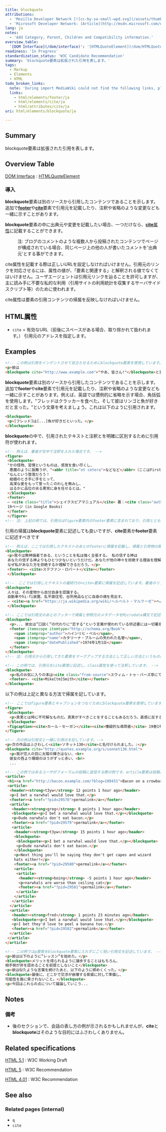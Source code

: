 ```yaml
---
title: blockquote
attributions:
  - 'Mozilla Developer Network [![cc-by-sa-small-wpd.svg](/assets/thumb/8/8c/cc-by-sa-small-wpd.svg/120px-cc-by-sa-small-wpd.svg.png)](http://creativecommons.org/licenses/by-sa/3.0/us/): [Article](https://developer.mozilla.org/en-US/docs/HTML/Element/blockquote)'
  - 'Microsoft Developer Network: [Article](http://msdn.microsoft.com/en-us/library/ie/hh828809%28v=vs.85%29.aspx)'
lang: ja
notes:
  - 'Add Category, Parent, Children and Compatibility information.'
overview_table:
  '[DOM Interface](/dom/interface)': '[HTMLQuoteElement](/dom/HTMLQuoteElement)'
readiness: 'In Progress'
standardization_status: 'W3C Candidate Recommendation'
summary: 'blockquote要素は拡張された引用を表します。'
tags:
  - Markup
  - Elements
  - HTML
todo_broken_links:
  note: 'During import MediaWiki could not find the following links, please fix and adjust this list.'
  links:
    - html/elements/footer/ja
    - html/elements/cite/ja
    - html/attributes/cite/ja
uri: html/elements/blockquote/ja

---
```

## <span>Summary</span>

blockquote要素は拡張された引用を表します。

## <span>Overview Table</span>

[DOM Interface](/dom/interface)
:   [HTMLQuoteElement](/dom/HTMLQuoteElement)

### <span>導入</span>

**blockquote**要素は別のソースから引用したコンテンツであることを示します。追加で[**footer**](/w/index.php?title=html/elements/footer/ja&action=edit&redlink=1)や[**cite**](/w/index.php?title=html/elements/cite/ja&action=edit&redlink=1)要素で引用元を記載したり、注釈や省略のような変更なども一緒に示すことがあります。

**blockquote**要素の中に出典元や変更を記載したい場合、一つだけなら、[**cite**属性](/w/index.php?title=html/attributes/cite/ja&action=edit&redlink=1)に記載することができます。

<dl>
<dd>
注: ブログのコメントのような複数人から投稿されたコンテンツでページが構成されている場合、同じページ上の他の人が書いたコメントを'出典元'とする事ができます。

</dd>
</dl>
cite属性を記載する際は正しいURLを設定しなければいけません。引用元のリンクを対応させるには、属性の値が、「要素と関連する」と解釈される値でなくてはいけません。ユーザエージェントは引用元リンクを辿ることを許可しますが、主に読み手に不要な私的な利用（引用サイトの利用統計を収集するサーバサイドスクリプト等）のために使われます。

cite属性は要素の引用コンテンツの帰属を反映しなければいけません。

## <span>HTML属性</span>

-   `cite` = 有効なURL（前後にスペースがある場合、取り除かれて扱われます。）
    引用元のアドレスを指定します。

## <span>Examples</span>

``` html
<!-- この例は引用をインデントさせて目立たせるためにblockquote要素を使用しています。: -->
<p>彼は
<blockquote cite="http://www.example.com">"やあ、皆さん!"</blockquote>と言いました。
```

**blockquote**要素は別のソースから引用したコンテンツであることを示します。追加で**footer**や**cite**要素で引用元を記載したり、注釈や省略のような変更なども一緒に示すことがあります。例えば、英語では慣例的に省略を示す場合、角括弧を使用します。"フレッドはクラッカーを食べた。そして彼はリンゴと魚が好きだと言った。"という文章を考えましょう。これは以下のように引用されます。

``` html
<blockquote>
 <p>[フレッド]は[...]魚が好きだといった。</p>
</blockquote>
```

**blockquote**の中で、引用されたテキストと注釈とを明確に区別するために引用符が使われます。

``` html
<!-- 例えば、著者が文中で注釈を入れた場合です。 -->
<figure>
 <blockquote>
 "かの怪物、習慣というものは、感覚を食い尽くし、
  悪魔のように振舞うが、"<abbr title="et cetera">などなど</abbr>（ここはFirst Folioの文章ではありません）
 "なんという堕落だろう！
  結婚のとき手に手をとって、
  高潔な愛をもって誓ったこのわしを無みし、
  はるかに品位の劣る悪党に身を任せるとは。"
 </blockquote>
 <footer>
 — <cite class="title">シェイクスピアマニュアル</cite> 著：<cite class="author">フレデリク・ガード・フレーイー</cite>,
 19ページ (in Google Books)
 </footer>
 </figure>
<!-- 注: 上記の例では、引用元はfigure要素内のfooter要素に含まれており、引用とともに引用についての情報を関連付けています。今回のケースでは、キャプションではなく、引用元を含んでいるため、figcaption要素は使っていません。 -->
```

引用の帰属は**blockquote**要素に記述しても良いですが、**cite**要素か**footer**要素に記述すべきです

``` html
<!-- 例えば、ここでは引用したテキストのあとのfooterに帰属を記載し、帰属と引用物の関係を明確にしています。 -->
<blockquote>
 <p>我々は無神論者である、ということを私は強く主張する。 私の信ずる神は
 あなたの信ずる神よりもひとつ少ないというだけだ。あなたが他の神々を拒絶する理由を理解すれば、
 なぜ私があなた方を拒絶するか理解できるだろう。</p>
 <footer>— <cite>ステファン・ロバート</cite></footer>
 </blockquote>
```

``` html
<!--  ここでは引用したテキストの最終行の<cite>要素に帰属を記述しています。著者のリンクも含まれていることに注意してください。 -->
<blockquote>
 人々は、その産物から自分自身を認識する。
 自動車やhi-fi装置、乱平面住宅、台所用品などに自身の魂を見出す。
 — <cite><a href="https://ja.wikipedia.org/wiki/ヘルベルト・マルクーゼ">ヘルベルト・マルクーゼ</a></cite>
 </blockquote>
```

``` html
<!-- ここでは引用文のあとのフッターで帰属と参照元のメタデータをMicrodata構文で記述しています。（※RDFA Liteでマークアップするのと同義です。） -->
<blockquote>
  <p>... 彼女は”口説く”の代わりに"恋する"という言葉が使われている供述書には一切署名をしなかった。その違いは彼女にとって極めて重要な意味があった。それは彼女の元夫がいつも口説文句をささやいているのに、本心では恋をしたことなど一度もなかった、という離婚理由にある。</p>
  <footer itemscope itemtype="http://schema.org/Book">
    <span itemprop="author">ハインリヒ・ベル</span>,
    <span itemprop="name">カタリーナ・ブルームの失われた名誉</span>,
    <span itemprop="datePublished">1974年1月1日</span>
  </footer>
</blockquote>
<!-- 注: 引用元から引用してきた要素をマークアップする方法として正しい方法というものはありません。引用元について記述するために'''blockquote'''の中にフッターやcite要素が含まれる場合、例えばclass属性を使って仕組みを拡張し、メタデータと共に引用元の起源を注釈するという -->
```

``` html
<!-- この例では、引用元をcite要素に記述し、class属性を使って注釈しています。 -->
<blockquote>
  <p>私のお気に入りの本は<cite class="from-source">スウィム・トゥ・バーズ亭にて</cite>です。</p>
  <footer>- <cite>Mike[tm]Smith</cite></footer>
</blockquote>
```

以下の例は上記と異なる方法で帰属を記しています。

``` html
<!-- ここではfigure要素とキャプションをつなぐためにblockquote要素を使用しています。 -->
<figure>
 <blockquote>
  <p>真実とは時に不可解なものだ。真実がすべきことをすることもあるだろう。直感に反することもあるだろう。心の奥底にある偏見と矛盾することもあるだろう。真実だと思い込んでいることと一致しないこともあるだろう。しかし、私達の選択によって何が真実かが決まるわけではない。我々のもつ理論よって真実にたどり着くことは絶対にない。真実に極限まで近づくだけである。そして発見するのは新たな、そして広大な、未発見の可能性の海である。巧みにデザインされた実験が鍵である。</p>
 </blockquote>
 <figcaption><cite>カール・セーガン</cite><cite>懐疑的な尋問者</cite> 19巻1号(1995年1-2月)より"<cite>神秘と懐疑論</cite>"</figcaption>
</figure>
```

``` html
<!-- 次の例は引用文と一緒に引用元を記しています。-->
<p>次の作品はふさわしく<cite>ソネット130</cite>と名付けられました。:</p>
<blockquote cite="http://quotes.example.org/s/sonnet130.html">
  <p>我が恋人の目に太陽の輝きはない、<br>
  彼女の唇より珊瑚のほうがずっと赤い、<br>
  ...
```

``` html
<!-- この例ではあるユーザがフォーラムの投稿に返信する際の例です。article要素は投稿ごとに使われ、スレッドをマークアップしています。 -->
<article>
 <h1><a href="http://bacon.example.com/?blog=109431">Bacon on a crowbar</a></h1>
 <article>
  <header><strong>t3yw</strong> 12 points 1 hour ago</header>
  <p>I bet a narwhal would love that.</p>
  <footer><a href="?pid=29578">permalink</a></footer>
  <article>
   <header><strong>greg</strong> 8 points 1 hour ago</header>
   <blockquote><p>I bet a narwhal would love that.</p></blockquote>
   <p>Dude narwhals don't eat bacon.</p>
   <footer><a href="?pid=29579">permalink</a></footer>
   <article>
    <header><strong>t3yw</strong> 15 points 1 hour ago</header>
    <blockquote>
     <blockquote><p>I bet a narwhal would love that.</p></blockquote>
     <p>Dude narwhals don't eat bacon.</p>
    </blockquote>
    <p>Next thing you'll be saying they don't get capes and wizard
    hats either!</p>
    <footer><a href="?pid=29580">permalink</a></footer>
    <article>
     <article>
      <header><strong>boing</strong> -5 points 1 hour ago</header>
      <p>narwhals are worse than ceiling cat</p>
      <footer><a href="?pid=29581">permalink</a></footer>
     </article>
    </article>
   </article>
  </article>
  <article>
   <header><strong>fred</strong> 1 points 23 minutes ago</header>
   <blockquote><p>I bet a narwhal would love that.</p></blockquote>
   <p>I bet they'd love to peel a banana too.</p>
   <footer><a href="?pid=29582">permalink</a></footer>
  </article>
 </article>
</article>
```

``` html
<!-- この例ではp要素をblockquote要素に入れずにごく短い引用文を記述しています。 -->
<p>彼は以下のように”レッスン”を始めた。</p>
<blockquote>メリットを得られるように譲歩することはもちろん、
相手側が非を認めることを前提としないこと</blockquote>
<p>彼は似たような言葉を続けたあと、以下のように締めくくった。</p>
<blockquote>最後に、どこかで交渉が崩壊する脅威に対して準備し、
可能性を盾に脅されないこと。</blockquote>
<p>今回はこれらの点について議論していこう...
```

## <span>Notes</span>

### <span>備考</span>

-   後のセクションで、会話の表し方の例が示されるかもしれませんが、**cite**と**blockquote**はそのような目的にはふさわしくありません。

## <span>Related specifications</span>

[HTML 5.1](http://www.w3.org/TR/html51/grouping-content.html#the-blockquote-element)
:   W3C Working Draft

[HTML 5](http://www.w3.org/TR/html5/grouping-content.html#the-blockquote-element)
:   W3C Recommendation

[HTML 4.01](http://www.w3.org/TR/html401/struct/text.html#edef-BLOCKQUOTE)
:   W3C Recommendation

## <span>See also</span>

### <span>Related pages (internal)</span>

-   `q`
-   `cite`
